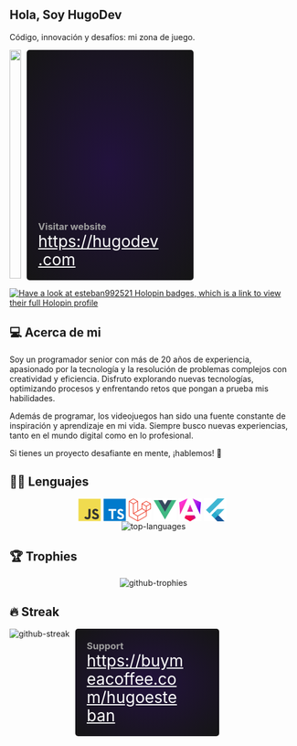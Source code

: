 ## Hola, Soy HugoDev

Código, innovación y desafíos: mi zona de juego.

<div style="display: flex; gap: 10px; width: 100%; height: auto; margin-bottom: 10px;">
<picture>
  <source
    srcset="https://github-readme-stats.vercel.app/api?username=esteban992521&show_icons=true&theme=dark"
    media="(prefers-color-scheme: dark)"
  />
  <source
    srcset="https://github-readme-stats.vercel.app/api?username=esteban992521&show_icons=true"
    media="(prefers-color-scheme: light), (prefers-color-scheme: no-preference)"
  />
  <img src="https://github-readme-stats.vercel.app/api?username=esteban992521&show_icons=true" height="400px" width="100%" />
</picture>
<div style="width: 50%; padding: 20px; height: auto; border-radius: 5px; background: radial-gradient(#22123D, #151515); display: flex; flex-direction: column; align-items: start; justify-content: end;">
    <h3 style="color: #9F9F9F; margin: 0;">Visitar website</h3>
    <a href="https://hugodev.com" target="_blank" class="big-font" style="color: #fff; font-size: 28px; width: calc(100% - 40px); line-height: 32px;">https://hugodev.com</a>
</div>
</div>

[![Have a look at esteban992521 Holopin badges, which is a link to view their full Holopin profile](https://holopin.me/theshiveshnetwork)](https://holopin.me/theshiveshnetwork)

## 💻 Acerca de mi

Soy un programador senior con más de 20 años de experiencia, apasionado por la tecnología y la resolución de problemas complejos con creatividad y eficiencia. Disfruto explorando nuevas tecnologías, optimizando procesos y enfrentando retos que pongan a prueba mis habilidades.

Además de programar, los videojuegos han sido una fuente constante de inspiración y aprendizaje en mi vida. Siempre busco nuevas experiencias, tanto en el mundo digital como en lo profesional.

Si tienes un proyecto desafiante en mente, ¡hablemos! 🚀

## 👨‍💻 Lenguajes

<div style="display: flex; align-items: center; justify-content: center;">
<img src="https://github.com/devicons/devicon/blob/master/icons/javascript/javascript-original.svg" alt="javascript" width="40" height="40"/>&nbsp;<img src="https://github.com/devicons/devicon/blob/master/icons/typescript/typescript-original.svg" alt="typescript" width="40" height="40"/>&nbsp;<img src="https://github.com/devicons/devicon/blob/master/icons/laravel/laravel-original.svg" alt="Laravel" width="40" height="40"/>&nbsp;<img src="https://github.com/devicons/devicon/blob/master/icons/vuejs/vuejs-original.svg" alt="Vue js" width="40" height="40"/>&nbsp;<img src="https://github.com/devicons/devicon/blob/master/icons/angular/angular-original.svg" alt="Angular" width="40" height="40"/>&nbsp;<img src="https://github.com/devicons/devicon/blob/master/icons/flutter/flutter-original.svg" alt="Flutter" width="40" height="40"/>&nbsp;
</div>
<div style="display: flex; align-items: center; justify-content: center;">
<img src="https://github-readme-stats.vercel.app/api/top-langs/?username=esteban992521&layout=compact&theme=vision-friendly-dark" alt="top-languages" />
</div>

## 🏆 Trophies
<div align="center">
  <img src="https://github-profile-trophy.vercel.app/?username=esteban992521&theme=dark_lover" alt="github-trophies" />
</div>

## 🔥 Streak

<div style="display: flex; flex-wrap: wrap; gap: 10px; width: 100%; height: auto; margin-bottom: 10px;">
<img src="https://streak-stats.demolab.com?user=TheShiveshNetwork&theme=highcontrast" alt="github-streak" />
<div style="width: calc(50% - 40px); padding: 20px; height: auto; border-radius: 5px; background: radial-gradient(#22123D, #151515); display: flex; flex-direction: column; align-items: start; justify-content: end;">
    <h3 style="color: #9F9F9F; margin: 0;">Support</h3>
    <a href="https://buymeacoffee.com/hugoesteban" target="_blank" style="color: #fff; font-size: 28px; width: calc(100% - 40px); line-height: 32px;">https://buymeacoffee.com/hugoesteban</a>
</div>
</div>
